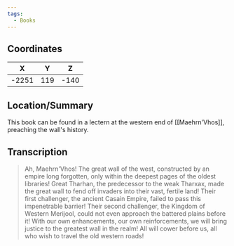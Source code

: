 ```yaml
---
tags:
  - Books
---
```


## Coordinates
| **X** | **Y** | **Z** |
| :---: | :---: | :---: |
| -2251 |  119  | -140  |

## Location/Summary
This book can be found in a lectern at the western end of [[Maehrn'Vhos]], preaching the wall's history.

## Transcription
> Ah, Maehrn'Vhos! The great wall of the west, constructed by an empire long forgotten, only within the deepest pages of the oldest libraries! Great Tharhan, the predecessor to the weak Tharxax, made the great wall to fend off invaders into their vast, fertile land! Their first challenger, the ancient Casain Empire, failed to pass this impenetrable barrier! Their second challenger, the Kingdom of Western Merijool, could not even approach the battered plains before it! With our own enhancements, our own reinforcements, we will bring justice to the greatest wall in the realm! All will cower before us, all who wish to travel the old western roads!




